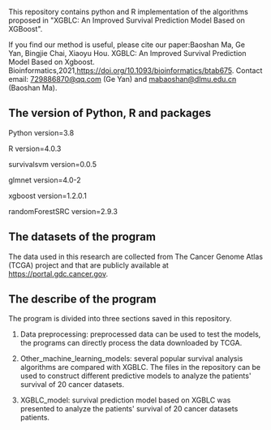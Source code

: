 This repository contains python and R implementation of the algorithms proposed in "XGBLC: An Improved Survival Prediction Model Based on XGBoost".

If you find our method is useful, please cite our paper:Baoshan Ma, Ge Yan, Bingjie Chai, Xiaoyu Hou. XGBLC: An Improved Survival Prediction Model Based on Xgboost. Bioinformatics,2021,https://doi.org/10.1093/bioinformatics/btab675.  Contact email: 729886870@qq.com (Ge Yan) and mabaoshan@dlmu.edu.cn (Baoshan Ma).


## The version of Python, R and packages

Python version=3.8

R version=4.0.3

survivalsvm version=0.0.5

glmnet version=4.0-2

xgboost version=1.2.0.1

randomForestSRC version=2.9.3


## The datasets of the program

The data used in this research are collected from The Cancer Genome Atlas (TCGA) project and that are publicly available at https://portal.gdc.cancer.gov.

## The describe of the program

The program is divided into three sections saved in this repository.

1) Data preprocessing: preprocessed data can be used to test the models, the programs can directly process the data downloaded by TCGA.

2) Other_machine_learning_models: several popular survival analysis algorithms are compared with XGBLC. The files in the repository can be used to construct different predictive models to analyze the patients' survival of 20 cancer datasets.

3) XGBLC_model: survival prediction model based on XGBLC was presented to analyze the patients' survival of 20 cancer datasets patients.
